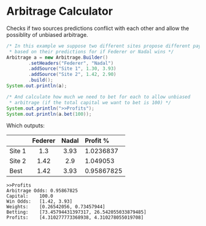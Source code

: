 # Arbitrage Calculator

Checks if two sources predictions conflict with each other and allow the possiblity of unbiased arbitrage. 

```java
/* In this example we suppose two different sites propose different payouts 
 * based on their predictions for if Federer or Nadal wins */
Arbitrage a = new Arbitrage.Builder()
		.setHeaders("Federer", "Nadal")
		.addSource("Site 1", 1.30, 3.93)
		.addSource("Site 2", 1.42, 2.90)
		.build();
System.out.println(a);

/* And calculate how much we need to bet for each to allow unbiased 
 * arbitrage (if the total capital we want to bet is 100) */
System.out.println(">>Profits");
System.out.println(a.bet(100));
```

Which outputs:

||Federer|Nadal|Profit %|
|:---|:---:|:---:|:---|
|Site 1|1.3|3.93|1.0236837|
|Site 2|1.42|2.9|1.049053|
|Best|1.42|3.93|0.95867825|

```
>>Profits
Arbitrage Odds: 0.95867825
Capital:	100.0
Win Odds:	[1.42, 3.93]
Weights:	[0.26542056, 0.73457944]
Betting:	[73.45794431397317, 26.542055033879485]
Profits:	[4.310277773368938, 4.310278055019708]
```
